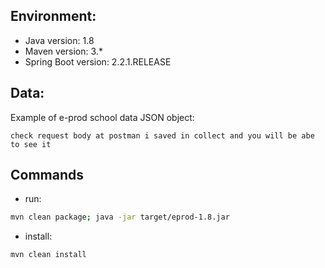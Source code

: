 ## Environment:
- Java version: 1.8
- Maven version: 3.*
- Spring Boot version: 2.2.1.RELEASE


## Data:
Example of e-prod school data JSON object:
```
check request body at postman i saved in collect and you will be abe to see it
```

##
## Commands
- run: 
```bash
mvn clean package; java -jar target/eprod-1.8.jar
```
- install: 
```bash
mvn clean install
```
